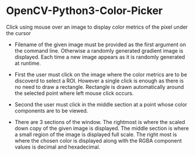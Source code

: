 # OpenCV-Python3-Color-Picker
Click using mouse over an image to display color metrics of the pixel under the cursor

- Filename of the given image must be provided as the first argument on the command line. Otherwise a randomly generated gradient image is displayed. Each time a new image appears as it is randomly generated at runtime.

- First the user must click on the image where the color metrics are to be discoverd to select a ROI. However a single click is enough as there is no need to draw a rectangle. Rectangle is drawn automatically around the selected point where left mouse click occurs.

- Second the user must click in the middle section at a point whose color components are to be viewed.

- There are 3 sections of the window. 
   The rightmost is where the scaled down copy of the given image is displayed.
   The middle section is where a small region of the image is displayed full scale.
   The right most is where the chosen color is displayed along with the RGBA component values is decimal and hexadecimal.
